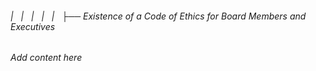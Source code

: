 ###### |   |   |   |   |   ├── Existence of a Code of Ethics for Board Members and Executives

*Add content here*